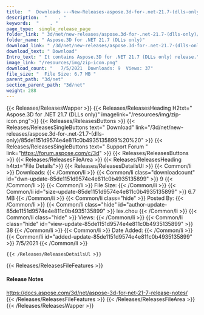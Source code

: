 ```yaml
---
title:  "  Downloads ---New-Releases-aspose.3d-for-.net-21.7-(dlls-only) . " 
description:  "    . " 
keywords:  "    . " 
page_type:  single_release_page
folder_link: " 3d/net/new-releases/aspose.3d-for-.net-21.7-(dlls-only)/"
folder_name: " Aspose.3D for .NET 21.7 (DLLs only)"
download_link: " /3d/net/new-releases/aspose.3d-for-.net-21.7-(dlls-only)/85de1151d9574e4e811c0b4935135899"
download_text: " Download"
Intro_text: " It contains Aspose.3D for .NET 21.7 (DLLs only) release."
image_link: "/resources/img/zip-icon.png"
download_count: "   7/5/2021  Downloads: 9  Views: 37"
file_size: "  File Size: 6.7 MB "
parent_path: "3d/net"
section_parent_path: "3d/net"
weight: 288
---
```


{{< Releases/ReleasesWapper >}}
  {{< Releases/ReleasesHeading H2txt=" Aspose.3D for .NET 21.7 (DLLs only)" imagelink="/resources/img/zip-icon.png">}}
  {{< Releases/ReleasesButtons >}}
    {{< Releases/ReleasesSingleButtons text=" Download" link="/3d/net/new-releases/aspose.3d-for-.net-21.7-(dlls-only)/85de1151d9574e4e811c0b4935135899%20%20" >}}
    {{< Releases/ReleasesSingleButtons text=" Support Forum " link="https://forum.aspose.com/c/3d" >}}
  {{< Releases/ReleasesButtons >}}
  {{< Releases/ReleasesFileArea >}}
    {{< Releases/ReleasesHeading h4txt="File Details">}}
    {{< Releases/ReleasesDetailsUl >}}
            {{< Common/li  >}} Downloads: {{< /Common/li >}} 
      {{< Common/li class="downloadcount" id="dwn-update-85de1151d9574e4e811c0b4935135899" >}} 9 {{< /Common/li >}} 
      {{< Common/li  >}} File Size: {{< /Common/li >}} 
      {{< Common/li id="size-update-85de1151d9574e4e811c0b4935135899" >}} 6.7 MB {{< /Common/li >}} 
      {{< Common/li  class="hide" >}} Posted By: {{< /Common/li >}} 
      {{< Common/li class="hide" id="author-update-85de1151d9574e4e811c0b4935135899" >}} lex.chou {{< /Common/li >}} 
      {{< Common/li class="hide"  >}} Views: {{< /Common/li >}} 
      {{< Common/li class="hide" id="view-update-85de1151d9574e4e811c0b4935135899" >}} 38 {{< /Common/li >}} 
      {{< Common/li  >}} Date Added: {{< /Common/li >}} 
      {{< Common/li id="added-update-85de1151d9574e4e811c0b4935135899" >}} 7/5/2021 {{< /Common/li >}} 

    {{< /Releases/ReleasesDetailsUl >}}

  {{< Releases/ReleasesFileFeatures >}}
      <h4>Release Notes</h4><div><a href="https://docs.aspose.com/3d/net/aspose-3d-for-net-21-7-release-notes/">https://docs.aspose.com/3d/net/aspose-3d-for-net-21-7-release-notes/</a></div>
  {{< /Releases/ReleasesFileFeatures >}}
 {{< /Releases/ReleasesFileArea >}}
{{< /Releases/ReleasesWapper >}}


